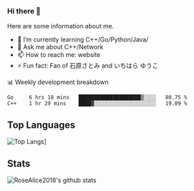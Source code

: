 ### Hi there 👋


<!-- **RoseAlice2018/RoseAlice2018** is a ✨ _special_ ✨ repository because its `README.md` (this file) appears on your GitHub profile. -->

Here are some information about me.

- 🌱 I’m currently learning C++/Go/Python/Java/
- 💬 Ask me about C++/Network
- 📫 How to reach me: website
- ⚡ Fun fact: Fan of 石原さとみ and いちはら ゆうこ

📊 Weekly development breakdown
<!--START_SECTION:waka-->
```text
Go     6 hrs 18 mins   ████████████████████▒░░░░   80.75 % 
C++    1 hr 29 mins    ████▓░░░░░░░░░░░░░░░░░░░░   19.09 % 
```
<!--END_SECTION:waka-->
## Top Languages
![Top Langs](https://github-readme-stats.vercel.app/api/top-langs/?username=RoseAlice2018)]


## Stats
![RoseAlice2018's github stats](https://github-readme-stats.vercel.app/api?username=RoseAlice2018&theme=tokyonight)
